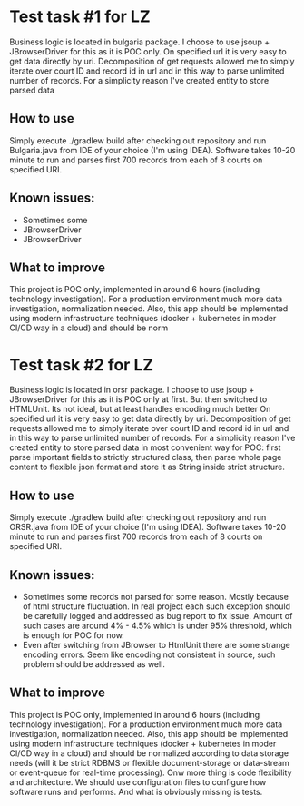 # Test task #1 for LZ
Business logic is located in bulgaria package. I choose to use jsoup + JBrowserDriver for this as it is POC only.
On specified url it is very easy to get data directly by uri. Decomposition of get requests allowed me to simply iterate over court ID and record id in url and in this way to parse unlimited number of records. For a simplicity reason I've created entity to store parsed data
## How to use
Simply execute ./gradlew build after checking out repository and run Bulgaria.java from IDE of your choice (I'm using IDEA). Software takes 10-20 minute to run and parses first 700 records from each of 8 courts on specified URI.
## Known issues:
* Sometimes some
* JBrowserDriver
* JBrowserDriver
## What to improve
This project is POC only, implemented in around 6 hours (including technology investigation). For a production environment much more data investigation, normalization needed. Also, this app should be implemented using modern infrastructure techniques (docker + kubernetes in moder CI/CD way in a cloud) and should be norm

# Test task #2 for LZ
Business logic is located in orsr package. I choose to use jsoup + JBrowserDriver for this as it is POC only at first. But then switched to HTMLUnit. Its not ideal, but at least handles encoding much better
On specified url it is very easy to get data directly by uri. Decomposition of get requests allowed me to simply iterate over court ID and record id in url and in this way to parse unlimited number of records. For a simplicity reason I've created entity to store parsed data in most convenient way for POC: first parse important fields to strictly structured class, then parse whole page content to flexible json format and store it as String inside strict structure.
## How to use
Simply execute ./gradlew build after checking out repository and run ORSR.java from IDE of your choice (I'm using IDEA). Software takes 10-20 minute to run and parses first 700 records from each of 8 courts on specified URI.
## Known issues:
* Sometimes some records not parsed for some reason. Mostly because of html structure fluctuation. In real project each such exception should be carefully logged and addressed as bug report to fix issue. Amount of such cases are around 4% - 4.5% which is under 95% threshold, which is enough for POC for now.
* Even after switching from JBrowser to HtmlUnit there are some strange encoding errors. Seem like encoding not consistent in source, such problem should be addressed as well.
## What to improve
This project is POC only, implemented in around 6 hours (including technology investigation). For a production environment much more data investigation, normalization needed. Also, this app should be implemented using modern infrastructure techniques (docker + kubernetes in moder CI/CD way in a cloud) and should be normalized according to data storage needs (will it be strict RDBMS or flexible document-storage or data-stream or event-queue for real-time processing). Onw more thing is code flexibility and architecture. We should use configuration files to configure how software runs and performs. And what is obviously missing is tests.